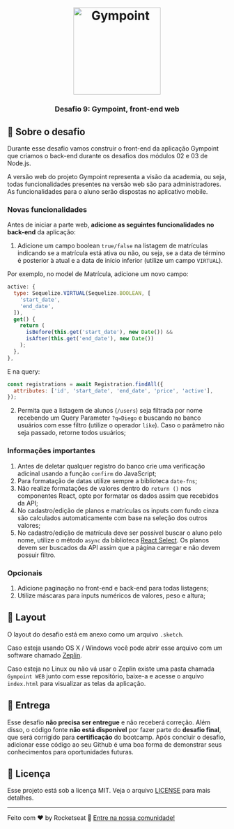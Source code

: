 <h1 align="center">
  <img alt="Gympoint" title="Gympoint" src=".github/logo.png" width="200px" />
</h1>

<h3 align="center">
  Desafio 9: Gympoint, front-end web
</h3>

<h4 align="center">

## 🚀 Sobre o desafio

Durante esse desafio vamos construir o front-end da aplicação Gympoint que criamos o back-end durante os desafios dos módulos 02 e 03 de Node.js.

A versão web do projeto Gympoint representa a visão da academia, ou seja, todas funcionalidades presentes na versão web são para administradores. As funcionalidades para o aluno serão dispostas no aplicativo mobile.	

### Novas funcionalidades	

Antes de iniciar a parte web, **adicione as seguintes funcionalidades no back-end** da aplicação:	

1. Adicione um campo boolean `true/false` na listagem de matrículas indicando se a matrícula está ativa ou não, ou seja, se a data de término é posterior à atual e a data de início inferior (utilize um campo `VIRTUAL`).	

Por exemplo, no model de Matrícula, adicione um novo campo:	
```js	
active: {	
  type: Sequelize.VIRTUAL(Sequelize.BOOLEAN, [	
    'start_date',	
    'end_date',	
  ]),	
  get() {	
    return (	
      isBefore(this.get('start_date'), new Date()) &&	
      isAfter(this.get('end_date'), new Date())	
    );	
  },	
},	
```	

E na query:	

```js	
const registrations = await Registration.findAll({	
  attributes: ['id', 'start_date', 'end_date', 'price', 'active'],	
});	
```	

2. Permita que a listagem de alunos (`/users`) seja filtrada por nome recebendo um Query Parameter `?q=Diego` e buscando no banco usuários com esse filtro (utilize o operador `like`). Caso o parâmetro não seja passado, retorne todos usuários;	

### Informações importantes	

1. Antes de deletar qualquer registro do banco crie uma verificação adicinal usando a função `confirm` do JavaScript;	
2. Para formatação de datas utilize sempre a biblioteca `date-fns`;	
3. Não realize formatações de valores dentro do `return ()` nos componentes React, opte por formatar os dados assim que recebidos da API;	
4. No cadastro/edição de planos e matrículas os inputs com fundo cinza são calculados automaticamente com base na seleção dos outros valores;	
5. No cadastro/edição de matrícula deve ser possível buscar o aluno pelo nome, utilize o método `async` da biblioteca [React Select](https://react-select.com/home#async). Os planos devem ser buscados da API assim que a página carregar e não devem possuir filtro.	

### Opcionais	

1. Adicione paginação no front-end e back-end para todas listagens;	
2. Utilize máscaras para inputs numéricos de valores, peso e altura;	

## 🎨 Layout	

O layout do desafio está em anexo como um arquivo `.sketch`.	

Caso esteja usando OS X / Windows você pode abrir esse arquivo com um software chamado [Zeplin](https://zeplin.io).	

Caso esteja no Linux ou não vá usar o Zeplin existe uma pasta chamada `Gympoint WEB` junto com esse repositório, baixe-a e acesse o arquivo `index.html` para visualizar as telas da aplicação.	

## 📅 Entrega	

Esse desafio **não precisa ser entregue** e não receberá correção. Além disso, o código fonte **não está disponível** por fazer parte do **desafio final**, que será corrigido para **certificação** do bootcamp. Após concluir o desafio, adicionar esse código ao seu Github é uma boa forma de demonstrar seus conhecimentos para oportunidades futuras.	

## 📝 Licença	

Esse projeto está sob a licença MIT. Veja o arquivo [LICENSE](LICENSE.md) para mais detalhes.	

---	

Feito com ♥ by Rocketseat :wave: [Entre na nossa comunidade!](https://discordapp.com/invite/gCRAFhc)

